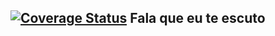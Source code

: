 [![Coverage Status](https://coveralls.io/repos/riquellopes/fala-que-eu-te-escuto/badge.svg?branch=master&service=github)](https://coveralls.io/github/riquellopes/fala-que-eu-te-escuto?branch=master)
Fala que eu te escuto
---------------------
